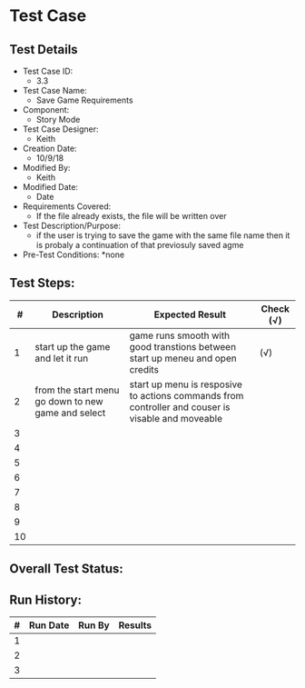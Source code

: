 # Test Case 

## Test Details

* Test Case ID:
  * 3.3
* Test Case Name:
  * Save Game Requirements
* Component: 
  * Story Mode 
* Test Case Designer:
  * Keith
* Creation Date:
  * 10/9/18
* Modified By:
  * Keith
* Modified Date:
  * Date
* Requirements Covered:
  * If the file already exists, the file will be written over 
* Test Description/Purpose:
  * if the user is trying to save the game with the same file name then it is probaly a continuation of that previosuly saved agme
* Pre-Test Conditions:
  *none
## Test Steps: 
| # | Description | Expected Result | Check (√) |
| --- | --- | --- | --- |
| 1 | start up the game and let it run | game runs smooth with good transtions between start up meneu and open credits |(√)|			
| 2 | from the start menu go down to new game and select | start up menu is resposive to actions commands from controller and couser is visable and moveable  |  |			
| 3 | |  | |			
| 4 | | | |			
| 5 | | | |			
| 6 | | | |			
| 7 | | | |			
| 8 | | | |			
| 9 | | | |			
| 10 | | | |			

## Overall Test Status:



## Run History:
| # |	Run Date |	Run By |	Results |
| --- | --- | --- | --- |
| 1 | | | |			
| 2 | | | |			
| 3 | | | |			



